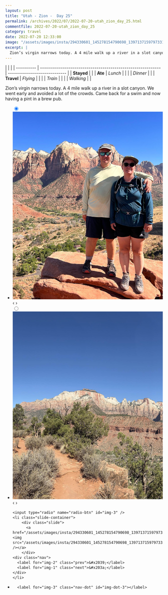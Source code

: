 ```yaml
---
layout: post
title: "Utah - Zion -  Day 25"
permalink: /archives/2022/07/2022-07-20-utah_zion_day_25.html
commentfile: 2022-07-20-utah_zion_day_25
category: travel
date: 2022-07-20 12:33:00
image: "/assets/images/insta/294330601_145278154790698_1397137159797331778_n_17971920580722730.jpg"
excerpt: |
  Zion’s virgin narrows today. A 4 mile walk up a river in a slot canyon. We went early and avoided a lot of the crowds. Came back for a swim and now having a pint in a brew pub.
---
```


|            |                                                              |
| ---------- | ------------------------------------------------------------ | ----------------------------- |
| **Stayed** |  |
| **Ate**    | _Lunch_                                                      |          |
|            | _Dinner_                                                     |          |
| **Travel** | _Flying_                                                     |          |
|            | _Train_                                                      |          |
|            | _Walking_                                                    |          |


Zion’s virgin narrows today. A 4 mile walk up a river in a slot canyon. We went early and avoided a lot of the crowds. Came back for a swim and now having a pint in a brew pub.


<ul class="slides">
    <input type="radio" name="radio-btn" id="img-1" checked="checked" />
    <li class="slide-container">
        <div class="slide">
          <a href="/assets/images/insta/294956285_436105138405841_4205692139387127489_n_17858357918780226.jpg"><img src="/assets/images/insta/294956285_436105138405841_4205692139387127489_n_17858357918780226.jpg" /></a>
        </div>
    <div class="nav">
      <label for="img-3" class="prev">&#x2039;</label>
      <label for="img-2" class="next">&#x203a;</label>
    </div>
    </li>
        <input type="radio" name="radio-btn" id="img-2"  />
    <li class="slide-container">
        <div class="slide">
          <a href="/assets/images/insta/294398311_567179484862652_6586767983339983682_n_17962093204838765.jpg"><img src="/assets/images/insta/294398311_567179484862652_6586767983339983682_n_17962093204838765.jpg" /></a>
        </div>
    <div class="nav">
      <label for="img-1" class="prev">&#x2039;</label>
      <label for="img-3" class="next">&#x203a;</label>
    </div>
    </li>
    
    <input type="radio" name="radio-btn" id="img-3" />
    <li class="slide-container">
        <div class="slide">
          <a href="/assets/images/insta/294330601_145278154790698_1397137159797331778_n_17971920580722730.jpg"><img src="/assets/images/insta/294330601_145278154790698_1397137159797331778_n_17971920580722730.jpg" /></a>
        </div>
    <div class="nav">
      <label for="img-2" class="prev">&#x2039;</label>
      <label for="img-1" class="next">&#x203a;</label>
    </div>
    </li>
			
<li class="nav-dots">
      <label for="img-1" class="nav-dot" id="img-dot-1"></label>
      <label for="img-2" class="nav-dot" id="img-dot-2"></label>

      <label for="img-3" class="nav-dot" id="img-dot-3"></label>

</li>
</ul>        
             

		